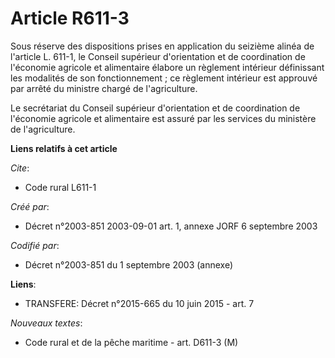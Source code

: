 # Article R611-3

Sous réserve des dispositions prises en application du seizième alinéa de l'article L. 611-1, le Conseil supérieur
d'orientation et de coordination de l'économie agricole et alimentaire élabore un règlement intérieur définissant les
modalités de son fonctionnement ; ce règlement intérieur est approuvé par arrêté du ministre chargé de l'agriculture.

Le secrétariat du Conseil supérieur d'orientation et de coordination de l'économie agricole et alimentaire est assuré par les
services du ministère de l'agriculture.

**Liens relatifs à cet article**

_Cite_:

  - Code rural L611-1

_Créé par_:

  - Décret n°2003-851 2003-09-01 art. 1, annexe JORF 6 septembre 2003

_Codifié par_:

  - Décret n°2003-851 du 1 septembre 2003 (annexe)

**Liens**:

  - TRANSFERE: Décret n°2015-665 du 10 juin 2015 - art. 7

_Nouveaux textes_:

  - Code rural et de la pêche maritime - art. D611-3 (M)
